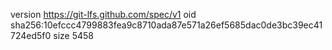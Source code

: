 version https://git-lfs.github.com/spec/v1
oid sha256:10efccc4799883fea9c8710ada87e571a26ef5685dac0de3bc39ec41724ed5f0
size 5458
